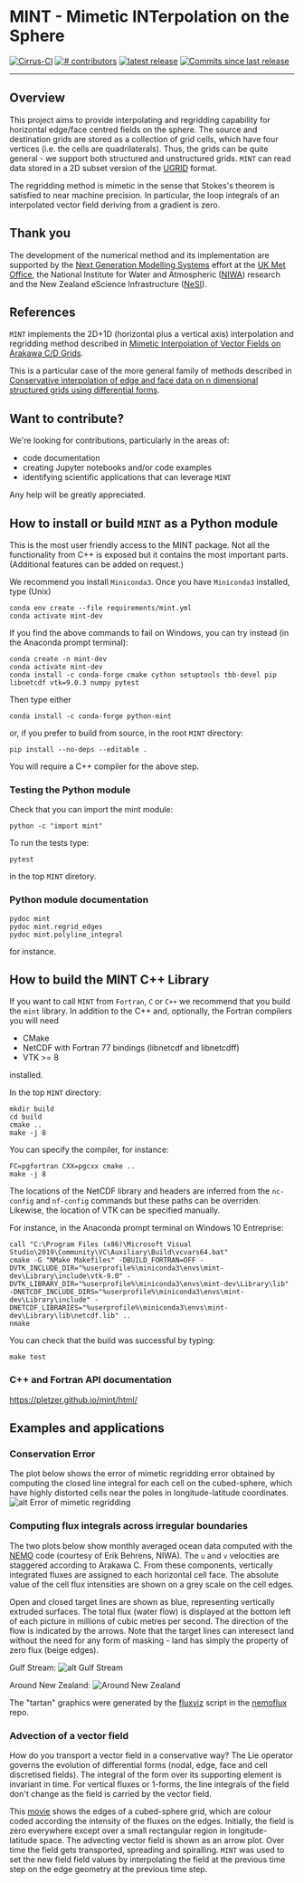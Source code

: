 # MINT - Mimetic INTerpolation on the Sphere

<p align="left">
<a href="https://cirrus-ci.com/github/pletzer/mint">
<img src="https://api.cirrus-ci.com/github/pletzer/mint.svg?branch=master"
     alt="Cirrus-CI" /></a>
<a href="https://github.com/pletzer/mint/graphs/contributors">
<img src="https://img.shields.io/github/contributors/pletzer/mint.svg"
     alt="# contributors" /></a>
<a href="https://github.com/pletzer/mint/releases">
<img src="https://img.shields.io/github/v/release/pletzer/mint"
     alt="latest release" /></a>
<a href="https://github.com/pletzer/mint/commits/master">
<img src="https://img.shields.io/github/commits-since/pletzer/mint/latest.svg"
     alt="Commits since last release" /></a>
</p>

----

## Overview

This project aims to provide interpolating and regridding capability for horizontal edge/face centred fields on the sphere. 
The source and destination grids are stored as a collection of grid cells, which have four vertices (i.e. the cells are quadrilaterals). Thus, the grids 
can be quite general - we support both structured and unstructured grids. `MINT` can read data stored in a 2D subset version of the [UGRID](https://ugrid-conventions.github.io/ugrid-conventions/) format.

The regridding method is mimetic in the sense that Stokes's theorem is satisfied to near machine precision. In particular, the 
loop integrals of an interpolated vector field deriving from a gradient is zero.

## Thank you

The development of the numerical method and its implementation are supported by the [Next Generation Modelling Systems](https://www.metoffice.gov.uk/research/approach/modelling-systems/next-gen-modelling-systems) effort at the [UK Met Office](https://www.metoffice.gov.uk/), the National Institute for Water and Atmospheric ([NIWA](https://niwa.co.nz/)) research and the New Zealand eScience Infrastructure ([NeSI](https://www.nesi.org.nz/)).

## References

`MINT` implements the 2D+1D (horizontal plus a vertical axis) interpolation and regridding method described in 
[Mimetic Interpolation of Vector Fields on Arakawa C/D Grids](https://journals.ametsoc.org/view/journals/mwre/147/1/mwr-d-18-0146.1.xml).

This is a particular case of the more general family of methods described in [Conservative interpolation of edge and face data on n dimensional structured grids using differential forms](https://www.sciencedirect.com/science/article/pii/S0021999115005562?via%3Dihub).

## Want to contribute?

We're looking for contributions, particularly in the areas of:
 * code documentation
 * creating Jupyter notebooks and/or code examples
 * identifying scientific applications that can leverage `MINT`

Any help will be greatly appreciated.

## How to install or build `MINT` as  a Python module

This is the most user friendly access to the MINT package. Not all the functionality from C++ is exposed but it contains the most important parts. (Additional features can be added on request.)

We recommend you install `Miniconda3`. Once you have `Miniconda3` installed, type (Unix)
```
conda env create --file requirements/mint.yml
conda activate mint-dev
```

If you find the above commands to fail on Windows, you can try instead (in the Anaconda prompt terminal):
```
conda create -n mint-dev
conda activate mint-dev
conda install -c conda-forge cmake cython setuptools tbb-devel pip libnetcdf vtk=9.0.3 numpy pytest
```

Then type either 
```
conda install -c conda-forge python-mint
```

or, if you prefer to build from source, in the root `MINT` directory:
```
pip install --no-deps --editable .
```
You will require a C++ compiler for the above step.

### Testing the Python module

Check that you can import the mint module:
```
python -c "import mint"
```

To run the tests type:
```
pytest
```
in the top `MINT` diretory.

### Python module documentation

```
pydoc mint
pydoc mint.regrid_edges
pydoc mint.polyline_integral
```
for instance.

 
## How to build the MINT C++ Library

If you want to call `MINT` from `Fortran`, `C` or `C++` we recommend that you build the `mint` library. In addition to the C++ and, optionally, the Fortran compilers you will need

 * CMake 
 * NetCDF with Fortran 77 bindings (libnetcdf and libnetcdff)
 * VTK >= 8

installed.

In the top `MINT` directory:
```
mkdir build
cd build
cmake ..
make -j 8
```

You can specify the compiler, for instance:
```
FC=pgfortran CXX=pgcxx cmake ..
make -j 8
```

The locations of the NetCDF library and headers are inferred from the `nc-config` and `nf-config` commands but these paths can be overriden. Likewise, the location of VTK can be specified manually.

For instance, in the Anaconda prompt terminal on Windows 10 Entreprise:
```
call "C:\Program Files (x86)\Microsoft Visual Studio\2019\Community\VC\Auxiliary\Build\vcvars64.bat"
cmake -G "NMake Makefiles" -DBUILD_FORTRAN=OFF -DVTK_INCLUDE_DIR="%userprofile%\miniconda3\envs\mint-dev\Library\include\vtk-9.0" -DVTK_LIBRARY_DIR="%userprofile%\miniconda3\envs\mint-dev\Library\lib" -DNETCDF_INCLUDE_DIRS="%userprofile%\miniconda3\envs\mint-dev\Library\include" -DNETCDF_LIBRARIES="%userprofile%\miniconda3\envs\mint-dev\Library\lib\netcdf.lib" ..
nmake
```

You can check that the build was successful by typing:
```
make test
```


### C++ and Fortran API documentation

https://pletzer.github.io/mint/html/


## Examples and applications

### Conservation Error

The plot below shows the error of mimetic regridding error obtained by computing the 
closed line integral for each cell on the cubed-sphere, which have highly distorted cells near the poles in longitude-latitude coordinates. 
![alt Error of mimetic regridding](https://raw.githubusercontent.com/pletzer/mint/master/figures/regrid_edgesError.png)

### Computing flux integrals across irregular boundaries

The two plots below show monthly averaged ocean data computed with the [NEMO](https://www.nemo-ocean.eu/) code (courtesy of Erik Behrens, NIWA). The `u` and `v` velocities are staggered according to Arakawa C. From these components, vertically integrated fluxes are assigned to each horizontal cell face. The absolute value of the cell flux intensities are shown on a grey scale on the cell edges.

Open and closed target lines are shown as blue, representing vertically extruded surfaces. The total flux (water flow) is displayed at the bottom left of each picture in millions of cubic metres per second. The direction of the flow is indicated by the arrows. Note that the target lines can interesect land without the need for any form of masking - land has simply the property of zero flux (beige edges). 

Gulf Stream:
![alt Gulf Stream](https://raw.githubusercontent.com/pletzer/mint/master/figures/gulfStream.png)

Around New Zealand:
![Around New Zealand](https://raw.githubusercontent.com/pletzer/mint/master/figures/nz.png)

The "tartan" graphics were generated by the [fluxviz](https://github.com/pletzer/nemoflux/blob/main/nemoflux/fluxviz.py) script in the [nemoflux](https://github.com/pletzer/nemoflux) repo.

### Advection of a vector field

How do you transport a vector field in a conservative way? The Lie operator governs the evolution of differential forms (nodal, edge, face and cell discretised fields). The integral of the form over its supporting element is invariant in time. For vertical fluxes or 1-forms, the line integrals of the field don't change as the field is carried by the vector field. 

This [movie](https://www.youtube.com/watch?v=jYRZQ8k01zI&ab_channel=AlexPletzer) shows the edges of a cubed-sphere grid, which are colour coded according the intensity of the fluxes on the edges. Initially, the field is zero everywhere except over a small rectangular region in longitude-latitude space. The advecting vector field is shown as an arrow plot. Over time the field gets transported, spreading and spiralling. `MINT` was used to set the new field field values by interpolating the field at the previous time step on the edge geometry at the previous time step.
